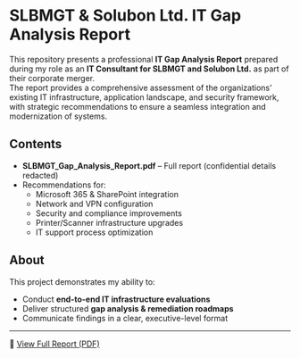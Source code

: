 # SLBMGT & Solubon Ltd. IT Gap Analysis Report

This repository presents a professional **IT Gap Analysis Report** prepared during my role as an **IT Consultant for SLBMGT and Solubon Ltd.** as part of their corporate merger.  
The report provides a comprehensive assessment of the organizations’ existing IT infrastructure, application landscape, and security framework, with strategic recommendations to ensure a seamless integration and modernization of systems.

## Contents
- **SLBMGT_Gap_Analysis_Report.pdf** – Full report (confidential details redacted)
- Recommendations for:
  - Microsoft 365 & SharePoint integration
  - Network and VPN configuration
  - Security and compliance improvements
  - Printer/Scanner infrastructure upgrades
  - IT support process optimization

## About
This project demonstrates my ability to:
- Conduct **end-to-end IT infrastructure evaluations**
- Deliver structured **gap analysis & remediation roadmaps**
- Communicate findings in a clear, executive-level format

---

🔗 [View Full Report (PDF)](https://github.com/ashkq/SLB-Solubon-Ltd.-IT-Gap-Analysis-Report/blob/main/SLBMGT%20Gap%20Analysis%20Report.pdf)
